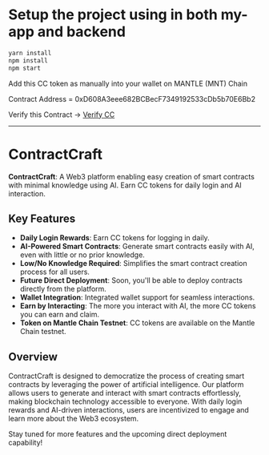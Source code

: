 # Setup the project using in both my-app and backend

```sh
yarn install
npm install
npm start
```
Add this CC token as manually into your wallet on MANTLE (MNT) Chain

Contract Address = 0xD608A3eee682BCBecF7349192533cDb5b70E6Bb2

Verify this Contract -> [Verify CC](https://explorer.sepolia.mantle.xyz/token/0xD608A3eee682BCBecF7349192533cDb5b70E6Bb2)

---

# ContractCraft

**ContractCraft**: A Web3 platform enabling easy creation of smart contracts with minimal knowledge using AI. Earn CC tokens for daily login and AI interaction.

## Key Features

- **Daily Login Rewards**: Earn CC tokens for logging in daily.
- **AI-Powered Smart Contracts**: Generate smart contracts easily with AI, even with little or no prior knowledge.
- **Low/No Knowledge Required**: Simplifies the smart contract creation process for all users.
- **Future Direct Deployment**: Soon, you'll be able to deploy contracts directly from the platform.
- **Wallet Integration**: Integrated wallet support for seamless interactions.
- **Earn by Interacting**: The more you interact with AI, the more CC tokens you can earn and claim.
- **Token on Mantle Chain Testnet**: CC tokens are available on the Mantle Chain testnet.

## Overview

ContractCraft is designed to democratize the process of creating smart contracts by leveraging the power of artificial intelligence. Our platform allows users to generate and interact with smart contracts effortlessly, making blockchain technology accessible to everyone. With daily login rewards and AI-driven interactions, users are incentivized to engage and learn more about the Web3 ecosystem.

Stay tuned for more features and the upcoming direct deployment capability!

